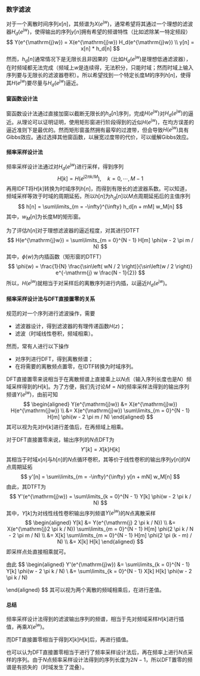 ### 数字滤波

对于一个离散时间序列$x[n]$，其频谱为$X(e^{\mathrm{j}w})$，通常希望将其通过一个理想的滤波器$H_d(e^{\mathrm{j}w})$，使得输出的序列$y[n]$拥有希望的频谱特性（比如滤除某一特定频段）
$$
Y(e^{\mathrm{j}w}) = X(e^{\mathrm{j}w}) H_d(e^{\mathrm{j}w}) \\
y[n] = x[n] * h_d[n]
$$
然而，$h_d[n]$通常情况下是无限长且非因果的（比如$H_d(e^{\mathrm{j}w})$是理想低通滤波器），在时频域都无法完成（频域上$w$是连续得，无法积分，只能时域；然而时域上输入序列要与无限长的滤波器卷积）。所以希望找到一个特定长度$M$的序列$h[n]$，使得其$H(e^{\mathrm{j}w})$要尽量与$H_d(e^{\mathrm{j}w})$逼近。

#### 窗函数设计法

窗函数设计法通过直接加窗以截断无限长的$h_d[n]$序列，完成$H(e^{\mathrm{j}w})$对$H_d(e^{\mathrm{j}w})$的逼近。从理论可以证明证明，使用矩形窗进行阶段得到的近似$H(e^{\mathrm{j}w})$，在均方误差的逼近准则下是最优的。然而矩形窗虽然拥有最窄的过渡带，但会导致$H(e^{\mathrm{j}w})$具有Gibbs效应。通过选择其他窗函数，以展宽过度带的代价，可以缓解Gibbs效应。

#### 频率采样设计法

频率采样设计法通过对$H_d(e^{\mathrm{j}w})$进行采样，得到序列
$$
H[k] = H(e^{\mathrm{j} 2 \pi k / M}), \quad k = 0, \cdots , M - 1
$$
再用IDFT将$H[k]$转换为时域序列$h[n]$，而得到有限长的滤波器系数。可以知道，频域采样等效于时域的周期延拓，所以$h[n]$为$h_d[n]$以$M$点周期延拓后的主值序列
$$
h[n] = \sum\limits_{m = -\infty}^{\infty} h_d[n + mM] w_M[n]
$$
其中，$w_M[n]$为长度$M$的矩形窗。

为了评估$h[n]$对于理想滤波器的逼近程度，对其进行DTFT
$$
H(e^{\mathrm{j}w}) = \sum\limits_{m = 0}^{N - 1} H[m] \phi(w - 2 \pi m / N)
$$
其中，$\phi(w)$为内插函数（矩形窗的DTFT）
$$
\phi(w) = \frac{1}{N} \frac{\sin\left( wN / 2 \right)}{\sin\left(w / 2 \right)} e^{-\mathrm{j} w \frac{N - 1}{2}}
$$
所以，$H(e^{\mathrm{j}w})$就相当于对采样后的离散序列进行内插，以逼近$H_d(e^{\mathrm{j}w})$。

#### 频率采样设计法与DFT直接置零的关系

规范的对一个序列进行滤波操作，需要

- 滤波器设计，得到滤波器的有理传递函数$H(z)$；
- 滤波（时域线性卷积，频域相乘）。

然而，常有人进行以下操作

- 对序列进行DFT，得到离散频谱；
- 在将需要的离散频点置零，在IDTF转换为时域序列。

DFT直接置零来说相当于在离散频谱上直接乘上以$N$点（输入序列长度也是$N$）频域采样得到的$H[k]$。为了方便，我们先讨论$M = N$的频率采样法得到的输出序列频谱$Y(e^{\mathrm{j}w})$，由前可知
$$
\begin{aligned}
Y(e^{\mathrm{j}w}) &= X(e^{\mathrm{j}w}) H(e^{\mathrm{j}w}) \\
&= X(e^{\mathrm{j}w}) \sum\limits_{m = 0}^{N - 1} H[m] \phi(w - 2 \pi m / N)
\end{aligned}
$$
其可以视为先对$H[k]$进行差值后，在再频域上相乘。

对于DFT直接置零来说，输出序列的$N$点DFT为
$$
Y'[k] = X[k] H[k]
$$
其相当于时域$x[n]$与$h[n]$的$N$点循环卷积，其等价于线性卷积的输出序列$y[n]$的$N$点周期延拓
$$
y'[n] = \sum\limits_{m = -\infty}^{\infty} y[n + mN] w_M[n]
$$
由此，其DTFT为
$$
Y'(e^{\mathrm{j}w}) = \sum\limits_{k = 0}^{N - 1} Y[k] \phi(w - 2 \pi k / N)
$$
其中，$Y[k]$为对线性线性卷积输出序列频谱$Y(e^{\mathrm{j}w})$的$N$点离散采样
$$
\begin{aligned}
Y[k] &= Y(e^{\mathrm{j} 2 \pi k / N})  \\
&= X(e^{\mathrm{j}2 \pi k / N}) \sum\limits_{m = 0}^{N - 1} H[m] \phi(2 \pi k / N - 2 \pi m / N) \\
&= X[k] \sum\limits_{m = 0}^{N - 1} H[m] \phi(2 \pi (k - m) / N) \\
&= X[k] H[k]
\end{aligned}
$$
即采样点处直接相乘就可。

由此
$$
\begin{aligned}
Y'(e^{\mathrm{j}w}) &= \sum\limits_{k = 0}^{N - 1} Y[k] \phi(w - 2 \pi k / N) \\
&= \sum\limits_{k = 0}^{N - 1} X[k] H[k] \phi(w - 2 \pi k / N)

\end{aligned}
$$
其可以视为两个离散的频域相乘后，在进行差值。

#### 总结

频率采样设计法得到的滤波输出序列的频谱，相当于先对频域采样$H[k]$进行插值，再乘$X(e^{\mathrm{j}w})$。

而DFT直接置零相当于得到$X[k]H[k]$后，再进行插值。

也可以认为DFT直接置零相当于进行了频率采样设计法后，再在频率上进行$N$点采样的序列。由于$N$点频率采样设计法得到的序列长度为$2N - 1$，所以DFT置零的频谱是有损失的（时域发生了混叠）。